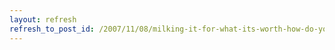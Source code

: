 ```yaml
---
layout: refresh
refresh_to_post_id: /2007/11/08/milking-it-for-what-its-worth-how-do-you-like-your-milk
---
```


